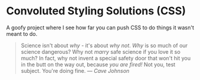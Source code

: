 # Convoluted Styling Solutions (CSS)

A goofy project where I see how far you can push CSS to do things it wasn't meant to do.

> Science isn't about *why* - it's about *why not*. *Why* is so much of our science dangerous? Why not *marry* safe science if you love it so much? In fact, why not invent a special safety door that won't hit you in the butt on the way out, because *you are fired!* Not you, test subject. You're doing fine.
> — *Cave Johnson*
